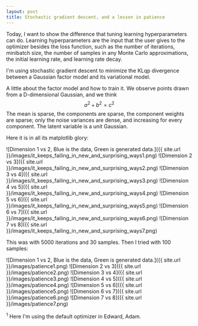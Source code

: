 ```yaml
---
layout: post
title: Stochastic gradient descent, and a lesson in patience
---
```


Today, I want to show the difference that tuning learning hyperparameters can do. Learning hyperparameters are the input that the user gives to the optimizer besides the loss function, such as the number of iterations, minibatch size, the number of samples in any Monte Carlo approximations, the initial learning rate, and learning rate decay.

I'm using stochastic gradient descent to minimize the KLqp divergence between a Gaussian factor model and its variational model. 

A little about the factor model and how to train it.
We observe points drawn from a D-dimensional Gaussian, and we think $$a^2 + b^2 = c^2$$
The mean is sparse, the components are sparse, the component weights are sparse; only the noise variances are dense, and increasing for every component. The latent variable is a unit Gaussian.

Here it is in all its matplotlib glory:


![Dimension 1 vs 2, Blue is the data, Green is generated data.]({{ site.url }}/images/it_keeps_failing_in_new_and_surprising_ways1.png)
![Dimension 2 vs 3]({{ site.url }}/images/it_keeps_failing_in_new_and_surprising_ways2.png)
![Dimension 3 vs 4]({{ site.url }}/images/it_keeps_failing_in_new_and_surprising_ways3.png)
![Dimension 4 vs 5]({{ site.url }}/images/it_keeps_failing_in_new_and_surprising_ways4.png)
![Dimension 5 vs 6]({{ site.url }}/images/it_keeps_failing_in_new_and_surprising_ways5.png)
![Dimension 6 vs 7]({{ site.url }}/images/it_keeps_failing_in_new_and_surprising_ways6.png)
![Dimension 7 vs 8]({{ site.url }}/images/it_keeps_failing_in_new_and_surprising_ways7.png)

This was with 5000 iterations and 30 samples. Then I tried with 100 samples:

![Dimension 1 vs 2, Blue is the data, Green is generated data.]({{ site.url }}/images/patience1.png)
![Dimension 2 vs 3]({{ site.url }}/images/patience2.png)
![Dimension 3 vs 4]({{ site.url }}/images/patience3.png)
![Dimension 4 vs 5]({{ site.url }}/images/patience4.png)
![Dimension 5 vs 6]({{ site.url }}/images/patience5.png)
![Dimension 6 vs 7]({{ site.url }}/images/patience6.png)
![Dimension 7 vs 8]({{ site.url }}/images/patience7.png)


<sup>1</sup> Here I'm using the default optimizer in Edward, Adam.